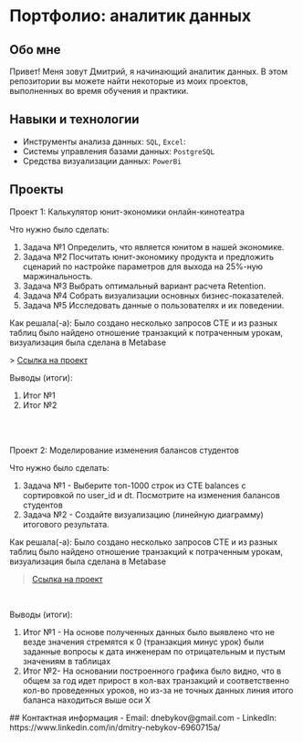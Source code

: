 # Портфолио: аналитик данных
## Обо мне 
Привет! Меня зовут Дмитрий, я начинающий аналитик данных. 
В этом репозитории вы можете найти некоторые из моих проектов, выполненных во время обучения и практики.
<br>
## Навыки и технологии
- Инструменты анализа данных: ``SQL``, ``Excel``: 
- Системы управления базами данных: ``PostgreSQL``
- Средства визуализации данных: ``PowerBi``
## Проекты
<p> Проект 1: Калькулятор юнит-экономики онлайн-кинотеатра</p>
<p>Что нужно было сделать:<p>
<ol>
  <li>Задача №1 Определить, что является юнитом в нашей экономике. </li>
  <li>Задача №2 Посчитать юнит-экономику продукта и предложить сценарий по настройке параметров для выхода на 25%-ную маржинальность.</li>
  <li>Задача №3 Выбрать оптимальный вариант расчета Retention. </li>
  <li>Задача №4 Собрать визуализации основных бизнес-показателей. </li>
  <li>Задача №5 Исследовать данные о пользователях и их поведении. </li>
</ol>
<p>Как решала(-а): Было создано несколько запросов CTE и из разных таблиц было найдено отношение транзакций к потраченным урокам, визуализация была сделана в Metabase <p>
> <a href="https://docs.google.com/spreadsheets/d/11gjSjIQlX3uHkBMyRzJscZE1JclM-o0_/edit?usp=sharing&ouid=114542970058100728052&rtpof=true&sd=true">Ссылка на проект</a>


<p>Выводы (итоги):<p>
<ol>
  <li>Итог №1</li>
  <li>Итог №2</li>
</ol>
<br> 
<br> 
<p>Проект 2: Моделирование изменения балансов студентов</p> 
<p>Что нужно было сделать:<p>
<ol>
  <li>Задача №1 - Выберите топ-1000 строк из CTE balances с сортировкой по user_id и dt. Посмотрите на изменения балансов студентов </li>
  <li>Задача №2 - Создайте визуализацию (линейную диаграмму) итогового результата.</li>
  </ol>
<p>Как решала(-а): Было создано несколько запросов CTE и из разных таблиц было найдено отношение транзакций к потраченным урокам, визуализация была сделана в Metabase<p>

> <a href="https://github.com/Skyproportfolio/data-analytics-5month/blob/main/Проект%205.xlsx">Ссылка на проект</a>
<br>
 <p>Выводы (итоги):<p>
<ol>
  <li>Итог №1 - На основе полученных данных было выявлено что не везде значения стремятся к 0 (транзакция минус урок) были заданные вопросы к дата инженерам по отрицательным и пустым значениям в таблицах </li>
  <li>Итог №2- На основании построенного графика было видно, что в общем за год идет прирост в кол-вах транзакций и соответственно кол-во проведенных уроков, но из-за не точных данных линия итого баланса находиться выше оси Х </li>
</ol>
## Контактная информация
- Email: dnebykov@gmail.com
- LinkedIn: https://www.linkedin.com/in/dmitry-nebykov-6960715a/
